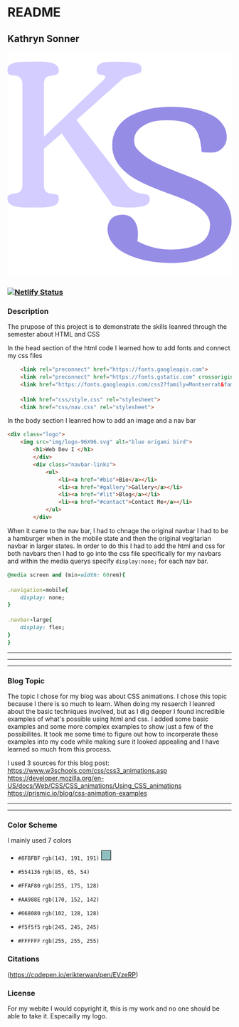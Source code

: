 # README

## Kathryn Sonner
![my logo](img/ks-corben.svg)
### [![Netlify Status](https://api.netlify.com/api/v1/badges/4992c938-5c2b-42ba-b5a2-f673f24e1ae6/deploy-status)](https://app.netlify.com/sites/about-me-ksonner/deploys)
### Description
The prupose of this project is to demonstrate the skills leanred through the semester about HTML and CSS

In the head section of the html code I learned how to add fonts and connect my css files 
```html
    <link rel="preconnect" href="https://fonts.googleapis.com">
    <link rel="preconnect" href="https://fonts.gstatic.com" crossorigin>
    <link href="https://fonts.googleapis.com/css2?family=Montserrat&family=Sigmar&display=swap" rel="stylesheet">

    <link href="css/style.css" rel="stylesheet">
    <link href="css/nav.css" rel="stylesheet">
```

In the body section I leanred how to add an image and a nav bar 

```html
<div class="logo">
    <img src="img/logo-96X96.svg" alt="blue origami bird">
        <h1>Web Dev I </h1> 
        </div>
        <div class="navbar-links">
            <ul>
                <li><a href="#bio">Bio</a></li>
                <li><a href="#gallery">Gallery</a></li>
                <li><a href="#lit">Blog</a></li>
                <li><a href="#contact">Contact Me</a></li>
            </ul>
        </div>
```
When it came to the nav bar, I had to chnage the original navbar I had to be a hamburger when in the mobile state and then the original vegitarian navbar in larger states. In order to do this I had to add the html and css for both navbars then I had to go into the css file specifically for my navbars and within the media querys specify ```display:none;``` for each nav bar. 

```ruby
@media screen and (min-width: 60rem){

.navigation-mobile{
    display: none;
}
    
.navbar-large{
    display: flex;
}
}
```
---
---
---
### Blog Topic
The topic I chose for my blog was about CSS animations. I chose this topic because I there is so much to learn. When doing my resaerch I leanred about the basic techniques involved, but as I dig deeper I found incredible examples of what's possible using html and css. I added some basic examples and some more complex examples to show just a few of the possibilites. It took me some time to figure out how to incorperate these examples into my code while making sure it looked appealing and I have learned so much from this process. 

I used 3 sources for this blog post:
https://www.w3schools.com/css/css3_animations.asp
https://developer.mozilla.org/en-US/docs/Web/CSS/CSS_animations/Using_CSS_animations
https://prismic.io/blog/css-animation-examples

---
---
### Color Scheme
I mainly used 7 colors 
* `#8FBFBF` `rgb(143, 191, 191)` <span style="display:inline-block;width:20px;height:20px;background-color:#8FBFBF;border:1px solid #000;"></span>

* `#554136` `rgb(85, 65, 54)`
* `#FFAF80` `rgb(255, 175, 128)`
* `#AA988E` `rgb(170, 152, 142)`
* `#668080` `rgb(102, 128, 128)`
* `#f5f5f5` `rgb(245, 245, 245)`
* `#FFFFFF` `rgb(255, 255, 255)`

### Citations 
(https://codepen.io/erikterwan/pen/EVzeRP) 

### License 
For my webite I would copyright it, this is my work and no one should be able to take it. Especailly my logo. 